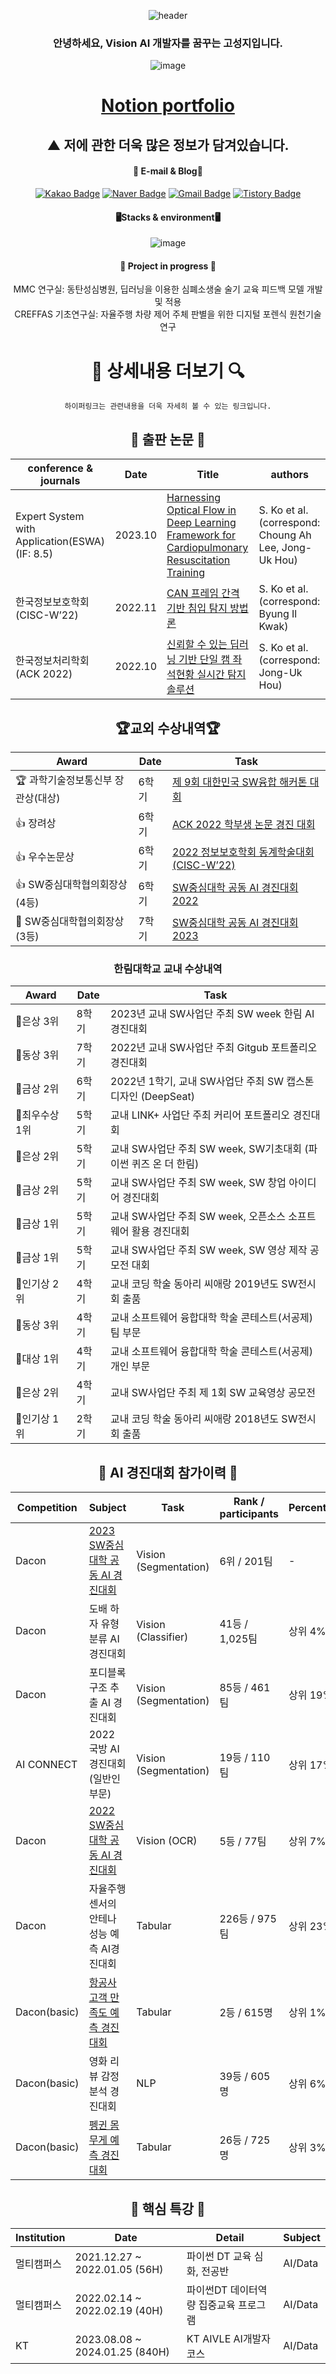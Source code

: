 <div align="center"> 
   <!-- 1,14,15,18,19,20,25,27,28 -->

<!-- [![Hits](https://hits.seeyoufarm.com/api/count/incr/badge.svg?url=https%3A%2F%2Fgithub.com%2Fseongjiko&count_bg=%23B9D7ED&title_bg=%235C6BC0&icon=github.svg&icon_color=%23FFFFFF&title=Visitors&edge_flat=false)](https://hits.seeyoufarm.com) -->

![header](https://capsule-render.vercel.app/api?type=waving&color=gradient&customColorList=14&height=230&section=header&text=SEONGJI-KO&animation=scaleIn&fontSize=90&fontAlignY=38&desc=Thank%20you%20for%20visiting%20my%20GitHub.&descAlignY=57&descAlign=62) </br>
<!-- [![Typing SVG](https://readme-typing-svg.demolab.com?font=Oswald&weight=500&size=40&duration=3000&pause=1000&color=FFFFFF&background=102B6A&center=true&vCenter=true&repeat=false&width=435&lines=-+About+Me+-)](https://git.io/typing-svg)


[![Typing SVG](https://readme-typing-svg.demolab.com?font=Oswald&weight=500&duration=3000&pause=1000&color=102b6a&background=FF5F0000&center=true&vCenter=true&width=435&lines=Majoring+about+AI+vision;Multiple+AI+Competitions+Participation+History;Multiple+AI+Paper+Submission+Experience;Multiple+AI-related+awards+experiences)](https://git.io/typing-svg)
-->
### 안녕하세요, Vision AI 개발자를 꿈꾸는 고성지입니다.
![image](https://github.com/seongjiko/seongjiko/assets/46768743/26fb765a-8cd5-4568-ab73-1e04fa39c411)


# [Notion portfolio](https://sjko.notion.site/SJKO-Portfolio-2505cb289244473ba844f47524efe382?pvs=4)
## ▲ 저에 관한 더욱 많은 정보가 담겨있습니다.
#### :link: E-mail & Blog:link:
[![Kakao Badge](https://img.shields.io/badge/Kakao-FFCD00?style=flat-square&logo=Kakaotalk&logoColor=white&link=mailto:soc06202@kakao.com)](mailto:soc06202@kakao.com)
[![Naver Badge](https://img.shields.io/badge/Naver-03C75A?style=flat-square&logo=Naver&logoColor=white&link=mailto:soc06202@naver.com)](mailto:soc06202@naver.com)
[![Gmail Badge](https://img.shields.io/badge/Gmail-d14836?style=flat-square&logo=Gmail&logoColor=white&link=mailto:soc06202@gmail.com)](mailto:soc06202@gmail.com)
[![Tistory Badge](https://img.shields.io/badge/Tistory-000000?style=flat-square&logo=Tistory&logoColor=white&link=https://sjkoding.tistory.com)](https://sjkoding.tistory.com/)


#### 🖥️Stacks & environment🖥️
![image](https://github.com/seongjiko/seongjiko/assets/46768743/3bc679b5-cc3f-4501-a778-1902055a0217)




#### 📓 Project in progress 📓
MMC 연구실: 동탄성심병원, 딥러닝을 이용한 심폐소생술 술기 교육 피드백 모델 개발 및 적용 </br>
CREFFAS 기초연구실: 자율주행 차량 제어 주체 판별을 위한 디지털 포렌식 원천기술 연구 </br>

# 🔎 상세내용 더보기 🔍
`하이퍼링크는 관련내용을 더욱 자세히 볼 수 있는 링크입니다.`

## 📑 출판 논문 📑
   
| conference & journals 	| Date                   | Title                  	| authors
|-------------	|---------------------------------   |-----------------------	|--------------------
| Expert System with Application(ESWA)(IF: 8.5) | 2023.10    | [Harnessing Optical Flow in Deep Learning Framework for Cardiopulmonary Resuscitation Training](https://doi.org/10.1016/j.eswa.2023.121775)   | S. Ko et al. (correspond: Choung Ah Lee, Jong-Uk Hou)
| 한국정보보호학회 (CISC-W’22)   |   2022.11   | [CAN 프레임 간격 기반 침입 탐지 방법론](https://drive.google.com/file/d/1mPGJASFDbxuyq_kr2o7Wz7Wdxmy5P2CE/view?usp=sharing) | S. Ko et al. (correspond: Byung Il Kwak)
| 한국정보처리학회 (ACK 2022)  |   2022.10   | [신뢰할 수 있는 딥러닝 기반 단일 캠 좌석현황 실시간 탐지 솔루션](https://kiss.kstudy.com/Detail/Ar?key=3988536) | S. Ko et al. (correspond: Jong-Uk Hou)



## :trophy:교외 수상내역:trophy:
| Award 	| Date                         	          | Task                  	| 
|-------------	|---------------------------------   |-----------------------	|
| 🏆 과학기술정보통신부 장관상(대상)      	| 6학기    | [제 9회 대한민국 SW융합 해커톤 대회](https://github.com/seongjiko/DeepSeat_project)    |
| 👍 장려상   |   6학기   |   [ACK 2022 학부생 논문 경진 대회](https://kiss.kstudy.com/Detail/Ar?key=3988536)
| 👍 우수논문상   |    6학기    |    [2022 정보보호학회 동계학술대회(CISC-W’22)](https://drive.google.com/file/d/1mPGJASFDbxuyq_kr2o7Wz7Wdxmy5P2CE/view?usp=sharing)  |
| 👍 SW중심대학협의회장상(4등)   |   6학기   |   [SW중심대학 공동 AI 경진대회 2022](https://github.com/seongjiko/customocr)   |
| 🥉 SW중심대학협의회장상(3등)   |   7학기   |   [SW중심대학 공동 AI 경진대회 2023](https://github.com/seongjiko/Satellite_AI_competition)   |


### 한림대학교 교내 수상내역
   
| Award 	| Date                         	          | Task                  	| 
|-------------	|---------------------------------   |-----------------------	|
🥈은상 3위 | 8학기 | 2023년 교내 SW사업단 주최 SW week 한림 AI 경진대회
🥉동상 3위 | 7학기 | 2022년 교내 SW사업단 주최 Gitgub 포트폴리오 경진대회
🥈금상 2위 | 6학기 | 2022년 1학기, 교내 SW사업단 주최 SW 캡스톤디자인 (DeepSeat)
🥇최우수상 1위 | 5학기 | 교내 LINK+ 사업단 주최 커리어 포트폴리오 경진대회
🥈은상 2위 | 5학기 | 교내 SW사업단 주최 SW week, SW기초대회 (파이썬 퀴즈 온 더 한림)
🥈금상 2위 | 5학기 | 교내 SW사업단 주최 SW week, SW 창업 아이디어 경진대회
🥇금상 1위 | 5학기 | 교내 SW사업단 주최 SW week, 오픈소스 소프트웨어 활용 경진대회
🥉금상 1위 | 5학기 | 교내 SW사업단 주최 SW week, SW 영상 제작 공모전 대회
🥉인기상 2위 | 4학기 | 교내 코딩 학술 동아리 씨애랑 2019년도 SW전시회 출품
🥉동상 3위 | 4학기 | 교내 소프트웨어 융합대학 학술 콘테스트(서공제) 팀 부문
🥇대상 1위 | 4학기 | 교내 소프트웨어 융합대학 학술 콘테스트(서공제) 개인 부문
🥈은상 2위 | 4학기 | 교내 SW사업단 주최 제 1회 SW 교육영상 공모전
🥇인기상 1위 | 2학기 | 교내 코딩 학술 동아리 씨애랑 2018년도 SW전시회 출품
   

## 🤖 AI 경진대회 참가이력 🤖

| Competition 	| Subject                         	                | Task                  	| Rank / participants           | Percentile 	| Date  	|
|-------------	|---------------------------------	                |-----------------------	|---------------	            |------------	|-------	|
| Dacon       	| [2023 SW중심대학 공동 AI 경진대회](https://github.com/seongjiko/Satellite_AI_competition)	                | Vision (Segmentation)   	| 6위 / 201팀 	                | -             | 23/08 	|
| Dacon       	| 도배 하자 유형 분류 AI 경진대회 	                | Vision (Classifier)   	| 41등 / 1,025팀 	            | 상위 4%    	| 23/05 	|
| Dacon       	| 포디블록 구조 추출 AI 경진대회  	                | Vision (Segmentation) 	| 85등 / 461팀     	            | 상위 19%     	| 23/01     |
| AI CONNECT       	| 2022 국방 AI 경진대회 (일반인 부문)  	    | Vision (Segmentation) 	| 19등 / 110팀     	            | 상위 17%     	| 22/11     |
| Dacon        	| [2022 SW중심대학 공동 AI 경진대회](https://github.com/seongjiko/customocr)        	| Vision (OCR)             	| 5등 / 77팀             	    | 상위 7%      	| 22/10     |
| Dacon        	| 자율주행 센서의 안테나 성능 예측 AI경진대회        | Tabular             	    | 226등 / 975팀             	| 상위 23%      | 22/08     |
| Dacon(basic)  | [항공사 고객 만족도 예측 경진대회](https://sjkoding.tistory.com/14)        	        | Tabular             	    | 2등 / 615명             	    | 상위 1%      	| 22/02     |
| Dacon(basic)  | 영화 리뷰 감정분석 경진대회        	            | NLP             	        | 39등 / 605명             	    | 상위 6%      	| -      	|
| Dacon(basic)  | [펭귄 몸무게 예측 경진대회](https://sjkoding.tistory.com/7)        	                | Tabular             	    | 26등 / 725명             	    | 상위 3%      	| 22/01     |

<!--
## :bulb: 교내 교육 관련 활동내역 :bulb:
   
| Role 	| Date                         	          | Task                  	|     Subject   |
|-------------	|---------------------------------   |-----------------------	|-------------  |
| 보조강사      	| 18-동계    | 교내 신입생 SW캠프 보조강사 활동    |   JAVA
| 보조강사      	| 19-1    | 교내 SW사업단 주최 교원 SW교육 보조강사활동    |   Python   |
| 멘토      	| 19-1    | 교내 코딩 학술 동아리 씨애랑 멘토활동    |   Java   |
| 멘토      	| 19-1    | 교내 코딩 학술 동아리 노네임 멘토활동    |   C   |
| 멘토      	| 19-1    | 교내 SW사업단 주최 SW멘토링 멘토활동    |   Python   |
| 멘토      	| 19-하계    | SW 기초역량 강화 프로그램 멘토활동    |   C   |
| 멘토      	| 21-2    | 교내 코딩 학술 동아리 씨애랑 멘토활동    |   Algorithm (Python)   |
| 멘토      	| 21-2    | 교내 코딩 학술 동아리 씨애랑 멘토활동    |   Python   |
| 멘토      	| 21-2    | 교내 상생러닝 디딤돌 멘토링 멘토활동    |   학업 멘토   |
| 멘토      	| 21-2    | 교내 교과목 멘토링 멘토활동    |   C++, R   |
| 멘토      	| 22-동계    | 교내 SW사업단 동계 전공 멘토링 멘토활동    |   Python   |
| 멘토      	| 22-하계    | 교내 SW사업단 동계 전공 멘토링 멘토활동    |   Python   |
-->

<!--   
##  :mortar_board: 교내 활동내역 :mortar_board:
| Activity 	| Date                         	          | Detail                  	|   Role   |
|-------------	|---------------------------------   |-----------------------	|-------------  |
|   동아리 👨‍🎓   |   2018 ~   |   교내 소프트웨어융합대학 학술 동아리 씨애랑 회원 등록   |  회원  |
|   동아리 ⚽   |   2018 ~   |   교내 SW축구동아리 일레븐 회원 등록   |  회원  |
|   동아리 👨‍🎓   |   2019-1학기  |   교내 SW사업단, 학술 봉사 동아리 HSV 활동   |  회원  |
|   동아리 👨‍🎓   |   2019-1  |   교내 소프트웨어융합대학 학술 동아리 씨애랑   |  기획국장  |
|   동아리 👨‍🎓   |   2019-2  |   교내 소프트웨어융합대학 학술 동아리 씨애랑   |  라온팀장  |
|   동아리 👨‍🎓   |   2021-2  |   교내 소프트웨어융합대학 학술 동아리 씨애랑   |  기획국장  |
|   동아리 👨‍🎓   |   2022    |   교내 소프트웨어융합대학 학술 동아리 씨애랑   |  회장  |
|   연구실 💻  |   2022   |   2021년도 교내 MMC(Multimedia Computing Laboratory) 학부 연구생 등록   |   학부연구생   |
|   연구실 💻  |   2023-1   |   교내 스마트컴퓨팅 연구소 보조연구원 등록   |   보조연구원   |
|   학생회 🏫  |   2019   |   제 1대 빅데이터 학생회 '한결'   |   홍보부장   |
|   학생회 🏫  |   2021   |   제 3대 빅데이터 학생회 'PLUS'   |   복지부장   |
|   학생회 🏫  |   2022   |   제 4대 소프트웨어융합대학 학생회 'A:BLE'   |   홍보국장   |
-->

## 🏫 핵심 특강 🏫

| Institution  	| Date                         	          | Detail                  	|   Subject   |
|-------------	|---------------------------------   |-----------------------	|-------------  |
|   멀티캠퍼스   |   2021.12.27 ~ 2022.01.05 (56H)   |   파이썬 DT 교육 심화, 전공반   |     AI/Data   |
|   멀티캠퍼스   |   2022.02.14 ~ 2022.02.19 (40H)   |   파이썬DT 데이터역량 집중교육 프로그램   |     AI/Data   |
|   KT   |   2023.08.08 ~ 2024.01.25 (840H)   |   KT AIVLE AI개발자 코스   |   AI/Data   |


